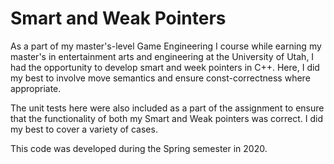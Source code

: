 # Smart and Weak Pointers
As a part of my master's-level Game Engineering I course while earning my
master's in entertainment arts and engineering at the University of Utah, I had
the opportunity to develop smart and week pointers in C++. Here, I did my best
to involve move semantics and ensure const-correctness where appropriate.

The unit tests here were also included as a part of the assignment to ensure
that the functionality of both my Smart and Weak pointers was correct. I did my
best to cover a variety of cases.

This code was developed during the Spring semester in 2020.
